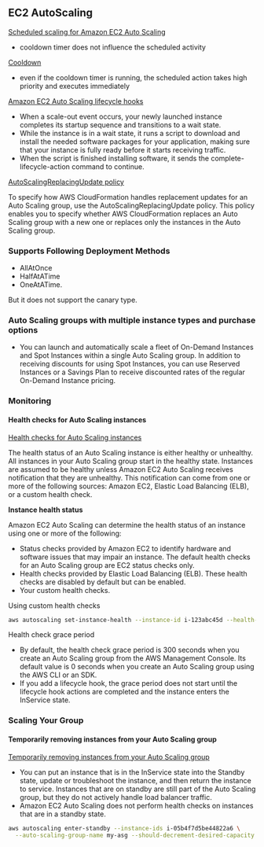 ## EC2 AutoScaling

[Scheduled scaling for Amazon EC2 Auto Scaling](https://docs.aws.amazon.com/autoscaling/ec2/userguide/schedule_time.html)

- cooldown timer does not influence the scheduled activity

[Cooldown](https://docs.aws.amazon.com/autoscaling/ec2/userguide/Cooldown.html)

- even if the cooldown timer is running, the scheduled action takes high priority and executes immediately

[Amazon EC2 Auto Scaling lifecycle hooks](https://docs.aws.amazon.com/autoscaling/ec2/userguide/lifecycle-hooks.html)

- When a scale-out event occurs, your newly launched instance completes its startup sequence and transitions to a wait state. 
- While the instance is in a wait state, it runs a script to download and install the needed software packages for your application, 
  making sure that your instance is fully ready before it starts receiving traffic. 
- When the script is finished installing software, it sends the complete-lifecycle-action command to continue.

[AutoScalingReplacingUpdate policy](https://docs.aws.amazon.com/AWSCloudFormation/latest/UserGuide/aws-attribute-updatepolicy.html)

To specify how AWS CloudFormation handles replacement updates for an Auto Scaling group, use the AutoScalingReplacingUpdate policy. This policy enables you to specify whether AWS CloudFormation replaces an Auto Scaling group with a new one or replaces only the instances in the Auto Scaling group.


### Supports Following Deployment Methods

- AllAtOnce
- HalfAtATime
- OneAtATime. 


But it does not support the canary type.

### Auto Scaling groups with multiple instance types and purchase options

- You can launch and automatically scale a fleet of On-Demand Instances and Spot Instances within a single Auto Scaling group. In addition to receiving discounts for using Spot Instances, you can use Reserved Instances or a Savings Plan to receive discounted rates of the regular On-Demand Instance pricing.

### Monitoring

#### Health checks for Auto Scaling instances

[Health checks for Auto Scaling instances](https://docs.aws.amazon.com/autoscaling/ec2/userguide/healthcheck.html)

The health status of an Auto Scaling instance is either healthy or unhealthy. All instances in your Auto Scaling group start in the healthy state. Instances are assumed to be healthy unless Amazon EC2 Auto Scaling receives notification that they are unhealthy. This notification can come from one or more of the following sources: Amazon EC2, Elastic Load Balancing (ELB), or a custom health check.

**Instance health status**

Amazon EC2 Auto Scaling can determine the health status of an instance using one or more of the following:

- Status checks provided by Amazon EC2 to identify hardware and software issues that may impair an instance. The default health checks for an Auto Scaling group are EC2 status checks only.
- Health checks provided by Elastic Load Balancing (ELB). These health checks are disabled by default but can be enabled.
- Your custom health checks.

Using custom health checks

```bash
aws autoscaling set-instance-health --instance-id i-123abc45d --health-status Unhealthy
```

Health check grace period

- By default, the health check grace period is 300 seconds when you create an Auto Scaling group from the AWS Management Console. Its default value is 0 seconds when you create an Auto Scaling group using the AWS CLI or an SDK.
- If you add a lifecycle hook, the grace period does not start until the lifecycle hook actions are completed and the instance enters the InService state.


### Scaling Your Group

#### Temporarily removing instances from your Auto Scaling group

[Temporarily removing instances from your Auto Scaling group](https://docs.aws.amazon.com/autoscaling/ec2/userguide/as-enter-exit-standby.html)

- You can put an instance that is in the InService state into the Standby state, update or troubleshoot the instance, and then return the instance to service. Instances that are on standby are still part of the Auto Scaling group, but they do not actively handle load balancer traffic.
- Amazon EC2 Auto Scaling does not perform health checks on instances that are in a standby state.

```bash
aws autoscaling enter-standby --instance-ids i-05b4f7d5be44822a6 \
  --auto-scaling-group-name my-asg --should-decrement-desired-capacity
```